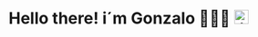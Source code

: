 ###
<h1>Hello there! i´m Gonzalo 👨🏻‍💻 <img src="https://emojis.slackmojis.com/emojis/images/1482947228/1532/lightsaber.png" alt="ligthsaber" width="25px"/> </h1>
<!--
**gnz6/gnz6** is a ✨ _special_ ✨ repository because its `README.md` (this file) appears on your GitHub profile.

Here are some ideas to get you started:

- 🔭 I’m currently working on ...
- 🌱 I’m currently learning ...
- 😄 Pronouns: ...
- ⚡ Fun fact: ...
-->
<hr></hr>
<h3 align="center">Hi! my name is Gonzalo Pirovano, and currently i am looking for my first job as a FullStack Developer💻</h3>

<h3 style="font-weight:bold"> • About Me 👀</h3>

<h3 style="font-weight:bold"> • Contact 📫</h3>

<div style="display:box">
   <a href="mailto:gonzalopirovano1@gmail.com"> <img src="https://upload.wikimedia.org/wikipedia/commons/thumb/8/8c/Gmail_Icon_%282013-2020%29.svg/1280px-Gmail_Icon_%282013-2020%29.svg.png" alt="gmailIcon" width="25px"> gonzalopirovano1@gmail.com</a> 
   <a href="https://www.linkedin.com/in/gonzalo-pirovano/"> <img src="https://upload.wikimedia.org/wikipedia/commons/thumb/f/f8/LinkedIn_icon_circle.svg/2048px-LinkedIn_icon_circle.svg.png" alt="linkedinIcon" width="25px"> LinkedIn</a>
</div>
